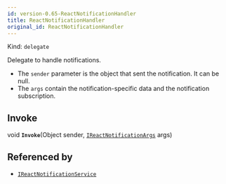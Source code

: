 ```yaml
---
id: version-0.65-ReactNotificationHandler
title: ReactNotificationHandler
original_id: ReactNotificationHandler
---
```


Kind: `delegate`

Delegate to handle notifications.
- The `sender` parameter is the object that sent the notification. It can be null.
- The `args` contain the notification-specific data and the notification subscription.

## Invoke
void **`Invoke`**(Object sender, [`IReactNotificationArgs`](IReactNotificationArgs) args)





## Referenced by
- [`IReactNotificationService`](IReactNotificationService)
